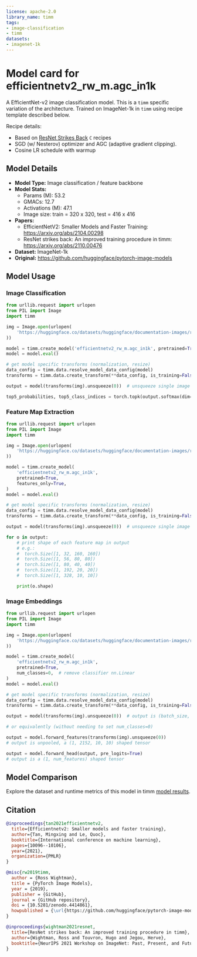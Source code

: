 ```yaml
---
license: apache-2.0
library_name: timm
tags:
- image-classification
- timm
datasets:
- imagenet-1k
---
```

# Model card for efficientnetv2_rw_m.agc_in1k

A EfficientNet-v2 image classification model. This is a `timm` specific variation of the architecture. Trained on ImageNet-1k in `timm` using recipe template described below.

Recipe details:
 * Based on [ResNet Strikes Back](https://arxiv.org/abs/2110.00476) `C` recipes
 * SGD (w/ Nesterov) optimizer and AGC (adaptive gradient clipping).
 * Cosine LR schedule with warmup


## Model Details
- **Model Type:** Image classification / feature backbone
- **Model Stats:**
  - Params (M): 53.2
  - GMACs: 12.7
  - Activations (M): 47.1
  - Image size: train = 320 x 320, test = 416 x 416
- **Papers:**
  - EfficientNetV2: Smaller Models and Faster Training: https://arxiv.org/abs/2104.00298
  - ResNet strikes back: An improved training procedure in timm: https://arxiv.org/abs/2110.00476
- **Dataset:** ImageNet-1k
- **Original:** https://github.com/huggingface/pytorch-image-models

## Model Usage
### Image Classification
```python
from urllib.request import urlopen
from PIL import Image
import timm

img = Image.open(urlopen(
    'https://huggingface.co/datasets/huggingface/documentation-images/resolve/main/beignets-task-guide.png'
))

model = timm.create_model('efficientnetv2_rw_m.agc_in1k', pretrained=True)
model = model.eval()

# get model specific transforms (normalization, resize)
data_config = timm.data.resolve_model_data_config(model)
transforms = timm.data.create_transform(**data_config, is_training=False)

output = model(transforms(img).unsqueeze(0))  # unsqueeze single image into batch of 1

top5_probabilities, top5_class_indices = torch.topk(output.softmax(dim=1) * 100, k=5)
```

### Feature Map Extraction
```python
from urllib.request import urlopen
from PIL import Image
import timm

img = Image.open(urlopen(
    'https://huggingface.co/datasets/huggingface/documentation-images/resolve/main/beignets-task-guide.png'
))

model = timm.create_model(
    'efficientnetv2_rw_m.agc_in1k',
    pretrained=True,
    features_only=True,
)
model = model.eval()

# get model specific transforms (normalization, resize)
data_config = timm.data.resolve_model_data_config(model)
transforms = timm.data.create_transform(**data_config, is_training=False)

output = model(transforms(img).unsqueeze(0))  # unsqueeze single image into batch of 1

for o in output:
    # print shape of each feature map in output
    # e.g.:
    #  torch.Size([1, 32, 160, 160])
    #  torch.Size([1, 56, 80, 80])
    #  torch.Size([1, 80, 40, 40])
    #  torch.Size([1, 192, 20, 20])
    #  torch.Size([1, 328, 10, 10])

    print(o.shape)
```

### Image Embeddings
```python
from urllib.request import urlopen
from PIL import Image
import timm

img = Image.open(urlopen(
    'https://huggingface.co/datasets/huggingface/documentation-images/resolve/main/beignets-task-guide.png'
))

model = timm.create_model(
    'efficientnetv2_rw_m.agc_in1k',
    pretrained=True,
    num_classes=0,  # remove classifier nn.Linear
)
model = model.eval()

# get model specific transforms (normalization, resize)
data_config = timm.data.resolve_model_data_config(model)
transforms = timm.data.create_transform(**data_config, is_training=False)

output = model(transforms(img).unsqueeze(0))  # output is (batch_size, num_features) shaped tensor

# or equivalently (without needing to set num_classes=0)

output = model.forward_features(transforms(img).unsqueeze(0))
# output is unpooled, a (1, 2152, 10, 10) shaped tensor

output = model.forward_head(output, pre_logits=True)
# output is a (1, num_features) shaped tensor
```

## Model Comparison
Explore the dataset and runtime metrics of this model in timm [model results](https://github.com/huggingface/pytorch-image-models/tree/main/results).

## Citation
```bibtex
@inproceedings{tan2021efficientnetv2,
  title={Efficientnetv2: Smaller models and faster training},
  author={Tan, Mingxing and Le, Quoc},
  booktitle={International conference on machine learning},
  pages={10096--10106},
  year={2021},
  organization={PMLR}
}
```
```bibtex
@misc{rw2019timm,
  author = {Ross Wightman},
  title = {PyTorch Image Models},
  year = {2019},
  publisher = {GitHub},
  journal = {GitHub repository},
  doi = {10.5281/zenodo.4414861},
  howpublished = {\url{https://github.com/huggingface/pytorch-image-models}}
}
```
```bibtex
@inproceedings{wightman2021resnet,
  title={ResNet strikes back: An improved training procedure in timm},
  author={Wightman, Ross and Touvron, Hugo and Jegou, Herve},
  booktitle={NeurIPS 2021 Workshop on ImageNet: Past, Present, and Future}
}
```
